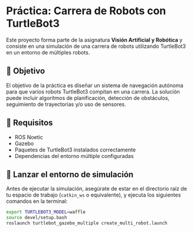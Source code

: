 # Práctica: Carrera de Robots con TurtleBot3

Este proyecto forma parte de la asignatura **Visión Artificial y Robótica** y consiste en una simulación de una carrera de robots utilizando TurtleBot3 en un entorno de múltiples robots.

## 🏁 Objetivo

El objetivo de la práctica es diseñar un sistema de navegación autónoma para que varios robots TurtleBot3 compitan en una carrera. La solución puede incluir algoritmos de planificación, detección de obstáculos, seguimiento de trayectorias y/o uso de sensores.

## 🧰 Requisitos

- ROS Noetic
- Gazebo
- Paquetes de TurtleBot3 instalados correctamente
- Dependencias del entorno múltiple configuradas

## 🚀 Lanzar el entorno de simulación

Antes de ejecutar la simulación, asegúrate de estar en el directorio raíz de tu espacio de trabajo (`catkin_ws` o equivalente), y ejecuta los siguientes comandos en la terminal:

```bash
export TURTLEBOT3_MODEL=waffle
source devel/setup.bash
roslaunch turtlebot_gazebo_multiple create_multi_robot.launch

